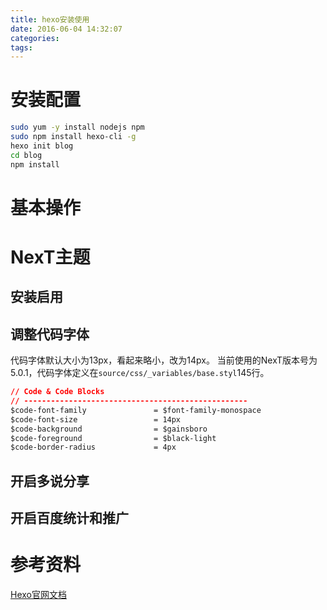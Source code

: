 ```yaml
---
title: hexo安装使用
date: 2016-06-04 14:32:07
categories:
tags:
---
```


# 安装配置 #

```bash
sudo yum -y install nodejs npm
sudo npm install hexo-cli -g
hexo init blog
cd blog
npm install
```

# 基本操作  #


# NexT主题 #

## 安装启用 ##

## 调整代码字体 ##

代码字体默认大小为13px，看起来略小，改为14px。
当前使用的NexT版本号为5.0.1，代码字体定义在`source/css/_variables/base.styl`145行。

```css
// Code & Code Blocks
// --------------------------------------------------
$code-font-family               = $font-family-monospace
$code-font-size                 = 14px
$code-background                = $gainsboro
$code-foreground                = $black-light
$code-border-radius             = 4px
```

## 开启多说分享 ##


## 开启百度统计和推广 ##


# 参考资料 #
[Hexo官网文档](https://hexo.io/zh-cn/docs/)

